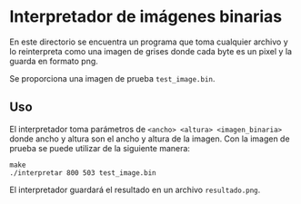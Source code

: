 # Interpretador de imágenes binarias

En este directorio se encuentra un programa que toma cualquier archivo y lo
reinterpreta como una imagen de grises donde cada byte es un pixel y la guarda
en formato png.

Se proporciona una imagen de prueba `test_image.bin`.

## Uso

El interpretador toma parámetros de `<ancho> <altura> <imagen_binaria>` donde ancho y altura son el ancho y altura de la imagen.
Con la imagen de prueba se puede utilizar de la siguiente manera:

```
make
./interpretar 800 503 test_image.bin
```

El interpretador guardará el resultado en un archivo `resultado.png`.
